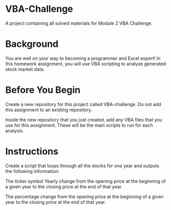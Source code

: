 # VBA-Challenge
A project containing all solved materials for Module 2 VBA Challenge.

# Background
You are well on your way to becoming a programmer and Excel expert! In this homework assignment, you will use VBA scripting to analyze generated stock market data.

# Before You Begin
Create a new repository for this project called VBA-challenge. Do not add this assignment to an existing repository.

Inside the new repository that you just created, add any VBA files that you use for this assignment. These will be the main scripts to run for each analysis.

# Instructions
Create a script that loops through all the stocks for one year and outputs the following information:

The ticker symbol
Yearly change from the opening price at the beginning of a given year to the closing price at the end of that year.

The percentage change from the opening price at the beginning of a given year to the closing price at the end of that year.
